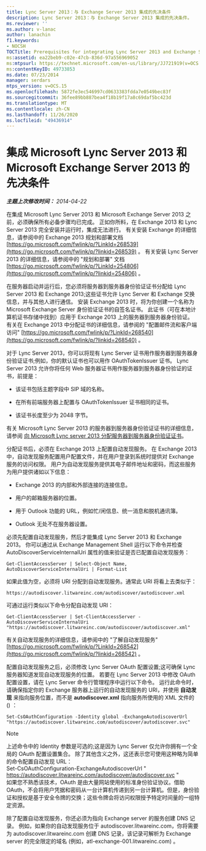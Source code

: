 ```yaml
---
title: Lync Server 2013：与 Exchange Server 2013 集成的先决条件
description: Lync Server 2013：与 Exchange Server 2013 集成的先决条件。
ms.reviewer: ''
ms.author: v-lanac
author: lanachin
f1.keywords:
- NOCSH
TOCTitle: Prerequisites for integrating Lync Server 2013 and Exchange Server 2013
ms:assetid: ea22beb9-c02e-47cb-836d-97a556969052
ms:mtpsurl: https://technet.microsoft.com/en-us/library/JJ721919(v=OCS.15)
ms:contentKeyID: 49733853
ms.date: 07/23/2014
manager: serdars
mtps_version: v=OCS.15
ms.openlocfilehash: 5872fe3ec546997cd0633383fdda7e0549bec83f
ms.sourcegitcommit: 36fee89bb887bea4f18b19f17a8c69daf5bc423d
ms.translationtype: MT
ms.contentlocale: zh-CN
ms.lasthandoff: 11/26/2020
ms.locfileid: "49436914"
---
```

# <a name="prerequisites-for-integrating-microsoft-lync-server-2013-and-microsoft-exchange-server-2013"></a>集成 Microsoft Lync Server 2013 和 Microsoft Exchange Server 2013 的先决条件

<div data-xmlns="http://www.w3.org/1999/xhtml">

<div class="topic" data-xmlns="http://www.w3.org/1999/xhtml" data-msxsl="urn:schemas-microsoft-com:xslt" data-cs="https://msdn.microsoft.com/">

<div data-asp="https://msdn2.microsoft.com/asp">



</div>

<div id="mainSection">

<div id="mainBody">

<span> </span>

_**主题上次修改时间：** 2014-04-22_

在集成 Microsoft Lync Server 2013 和 Microsoft Exchange Server 2013 之前，必须确保所有必备步骤均已完成。 正如你所料，在 Exchange 2013 和 Lync Server 2013 完全安装并运行时，集成无法进行。 有关安装 Exchange 的详细信息，请参阅中的 Exchange 2013 规划和部署文档 [https://go.microsoft.com/fwlink/p/?LinkId=268539](https://go.microsoft.com/fwlink/p/?linkid=268539) 。 有关安装 Lync Server 2013 的详细信息，请参阅中的 "规划和部署" 文档 [https://go.microsoft.com/fwlink/p/?LinkId=254806](https://go.microsoft.com/fwlink/p/?linkid=254806) 。

在服务器启动并运行后，您必须将服务器到服务器身份验证证书分配给 Lync Server 2013 和 Exchange 2013;这些证书允许 Lync Server 和 Exchange 交换信息，并与其他人进行通信。 安装 Exchange 2013 时，将为你创建一个名称为 Microsoft Exchange Server 身份验证证书的自签名证书。 此证书（可在本地计算机证书存储中找到）应用于 Exchange 2013 上的服务器到服务器身份验证。 有关在 Exchange 2013 中分配证书的详细信息，请参阅的 "配置邮件流和客户端访问" [https://go.microsoft.com/fwlink/p/?LinkId=268540](https://go.microsoft.com/fwlink/p/?linkid=268540) 。

对于 Lync Server 2013，你可以将现有 Lync Server 证书用作服务器到服务器身份验证证书;例如，你的默认证书也可以用作 OAuthTokenIssuer 证书。 Lync Server 2013 允许你将任何 Web 服务器证书用作服务器到服务器身份验证的证书，前提是：

  - 该证书包括主题字段中 SIP 域的名称。

  - 在所有前端服务器上配置与 OAuthTokenIssuer 证书相同的证书。

  - 该证书长度至少为 2048 字节。

有关 Microsoft Lync Server 2013 的服务器到服务器身份验证证书的详细信息，请参阅 [向 Microsoft Lync server 2013 分配服务器到服务器身份验证证书](lync-server-2013-assigning-a-server-to-server-authentication-certificate-to-lync-server-2013.md)。

分配证书后，必须在 Exchange 2013 上配置自动发现服务。 在 Exchange 2013 中，自动发现服务配置用户配置文件，并在用户登录到系统时提供对 Exchange 服务的访问权限。 用户为自动发现服务提供其电子邮件地址和密码，而这些服务为用户提供诸如以下信息：

  - Exchange 2013 的内部和外部连接的连接信息。

  - 用户的邮箱服务器的位置。

  - 用于 Outlook 功能的 URL，例如忙/闲信息、统一消息和脱机通讯簿。

  - Outlook 无处不在服务器设置。

必须先配置自动发现服务，然后才能集成 Lync Server 2013 和 Exchange 2013。 你可以通过从 Exchange Management Shell 运行以下命令并检查 AutoDiscoverServiceInternalUri 属性的值来验证是否已配置自动发现服务：

    Get-ClientAccessServer | Select-Object Name, AutoDiscoverServiceInternalUri | Format-List

如果此值为空，必须将 URI 分配到自动发现服务。通常此 URI 将看上去类似于：

    https://autodiscover.litwareinc.com/autodiscover/autodiscover.xml

可通过运行类似以下命令分配自动发现 URI：

    Get-ClientAccessServer | Set-ClientAccessServer -AutoDiscoverServiceInternalUri "https://autodiscover.litwareinc.com/autodiscover/autodiscover.xml"

有关自动发现服务的详细信息，请参阅中的 "了解自动发现服务" [https://go.microsoft.com/fwlink/p/?LinkId=268542](https://go.microsoft.com/fwlink/p/?linkid=268542) 。

配置自动发现服务之后，必须修改 Lync Server OAuth 配置设置;这可确保 Lync 服务器知道发现自动发现服务的位置。 若要在 Lync Server 2013 中修改 OAuth 配置设置，请在 Lync Server 命令行管理程序中运行以下命令。 运行此命令时，请确保指定你的 Exchange 服务器上运行的自动发现服务的 URI，并使用 **自动发现** 来指向服务位置，而不是 **autodiscover.xml** 指向服务所使用的 XML 文件的 () ：

    Set-CsOAuthConfiguration -Identity global -ExchangeAutodiscoverUrl "https://autodiscover.litwareinc.com/autodiscover/autodiscover.svc"

<div>


> [!NOTE]  
> 上述命令中的 Identity 参数是可选的;这是因为 Lync Server 仅允许你拥有一个全局的 OAuth 配置设置集合。 除了其他含义之外，这还表示您可使用这种略为简单的命令配置自动发现 URL：<BR>Set-CsOAuthConfiguration-ExchangeAutodiscoverUrl " https://autodiscover.litwareinc.com/autodiscover/autodiscover.svc "<BR>如果您不熟悉该技术，OAuth 是由大量网站使用的标准身份验证协议。借助 OAuth，不会将用户凭据和密码从一台计算机传递到另一台计算机。但是，身份验证和授权是基于安全令牌的交换；这些令牌会将访问权限授予特定时间量的一组特定资源。



</div>

除了配置自动发现服务，你还必须为指向 Exchange server 的服务创建 DNS 记录。 例如，如果你的自动发现服务位于 autodiscover.litwareinc.com，你将需要为 autodiscover.litwareinc.com 创建 DNS 记录，该记录可解析为 Exchange server 的完全限定的域名 (例如，atl-exchange-001.litwareinc.com) 。

</div>

<span> </span>

</div>

</div>

</div>


